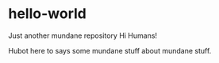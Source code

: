 # hello-world
Just another mundane repository
Hi Humans!

Hubot here to says some mundane stuff about mundane stuff. 

